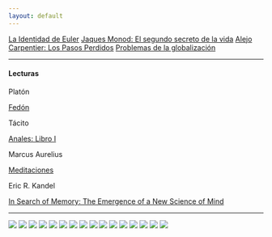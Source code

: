```yaml
---
layout: default
---
```

[La Identidad de Euler](/blog/la-identidad-de-euler.md) [Jaques Monod: El segundo secreto de la vida](/blog/Jaques_Monod.html) [Alejo Carpentier: Los Pasos Perdidos](/blog/Alejo_Carpentier.md) [Problemas de la globalización](/blog/problemas-de-la-globalizacion.md)

* * *

#### Lecturas

Platón

[Fedón](/libros/fedon.md)

Tácito

[Anales: Libro I](/libros/libro-i-anales-tacito.md)

Marcus Aurelius

[Meditaciones](/libros/meditacions.md)

Eric R. Kandel

[In Search of Memory: The Emergence of a New Science of Mind](https://vinaire.files.wordpress.com/2022/10/in-search-of-memory-by-kandel.pdf)

* * *

![](https://images.unsplash.com/photo-1711486749729-e26fa9a1346c?q=80&w=2940&auto=format&fit=crop&ixlib=rb-4.0.3&ixid=M3wxMjA3fDB8MHxwaG90by1wYWdlfHx8fGVufDB8fHx8fA%3D%3D) ![](https://images.unsplash.com/photo-1711486694755-b1eb415ed331?q=80&w=2940&auto=format&fit=crop&ixlib=rb-4.0.3&ixid=M3wxMjA3fDB8MHxwaG90by1wYWdlfHx8fGVufDB8fHx8fA%3D%3D) ![](https://images.unsplash.com/photo-1711486654222-ea673899416e?q=80&w=2940&auto=format&fit=crop&ixlib=rb-4.0.3&ixid=M3wxMjA3fDB8MHxwaG90by1wYWdlfHx8fGVufDB8fHx8fA%3D%3D) ![](https://images.unsplash.com/photo-1711486627479-e15e3c892e1b?q=80&w=2940&auto=format&fit=crop&ixlib=rb-4.0.3&ixid=M3wxMjA3fDB8MHxwaG90by1wYWdlfHx8fGVufDB8fHx8fA%3D%3D) ![](https://images.unsplash.com/photo-1710722723444-dcf8d5030e82?q=80&w=2940&auto=format&fit=crop&ixlib=rb-4.0.3&ixid=M3wxMjA3fDB8MHxwaG90by1wYWdlfHx8fGVufDB8fHx8fA%3D%3D) ![](https://images.unsplash.com/photo-1710716175603-626cf17ad79f?q=80&w=2940&auto=format&fit=crop&ixlib=rb-4.0.3&ixid=M3wxMjA3fDB8MHxwaG90by1wYWdlfHx8fGVufDB8fHx8fA%3D%3D) ![](https://images.unsplash.com/photo-1710709369653-780796b6680c?q=80&w=2940&auto=format&fit=crop&ixlib=rb-4.0.3&ixid=M3wxMjA3fDB8MHxwaG90by1wYWdlfHx8fGVufDB8fHx8fA%3D%3D) ![](https://images.unsplash.com/photo-1701567401695-685580fe4523?q=80&w=2940&auto=format&fit=crop&ixlib=rb-4.0.3&ixid=M3wxMjA3fDB8MHxwaG90by1wYWdlfHx8fGVufDB8fHx8fA%3D%3D) ![](https://images.unsplash.com/photo-1680482783874-598bfe784736?q=80&w=2940&auto=format&fit=crop&ixlib=rb-4.0.3&ixid=M3wxMjA3fDB8MHxwaG90by1wYWdlfHx8fGVufDB8fHx8fA%3D%3D) ![](https://images.unsplash.com/photo-1680482021629-6d7a21decd81?q=80&w=2940&auto=format&fit=crop&ixlib=rb-4.0.3&ixid=M3wxMjA3fDB8MHxwaG90by1wYWdlfHx8fGVufDB8fHx8fA%3D%3D) ![](https://images.unsplash.com/photo-1649806294096-ced670a6f546?q=80&w=2940&auto=format&fit=crop&ixlib=rb-4.0.3&ixid=M3wxMjA3fDB8MHxwaG90by1wYWdlfHx8fGVufDB8fHx8fA%3D%3D) ![](https://images.unsplash.com/photo-1642904995235-fd93ab6470f3?q=80&w=2940&auto=format&fit=crop&ixlib=rb-4.0.3&ixid=M3wxMjA3fDB8MHxwaG90by1wYWdlfHx8fGVufDB8fHx8fA%3D%3D) ![](https://images.unsplash.com/photo-1642456601387-fb7aff9daa1d?q=80&w=2940&auto=format&fit=crop&ixlib=rb-4.0.3&ixid=M3wxMjA3fDB8MHxwaG90by1wYWdlfHx8fGVufDB8fHx8fA%3D%3D) ![](https://images.unsplash.com/photo-1711494507383-1a391d380521?q=80&w=2940&auto=format&fit=crop&ixlib=rb-4.0.3&ixid=M3wxMjA3fDB8MHxwaG90by1wYWdlfHx8fGVufDB8fHx8fA%3D%3D) ![](https://images.unsplash.com/photo-1711489463815-c0d92347c5ec?q=80&w=2940&auto=format&fit=crop&ixlib=rb-4.0.3&ixid=M3wxMjA3fDB8MHxwaG90by1wYWdlfHx8fGVufDB8fHx8fA%3D%3D) ![](https://images.unsplash.com/photo-1711493739856-ba8e9272843d?q=80&w=2940&auto=format&fit=crop&ixlib=rb-4.0.3&ixid=M3wxMjA3fDB8MHxwaG90by1wYWdlfHx8fGVufDB8fHx8fA%3D%3D)